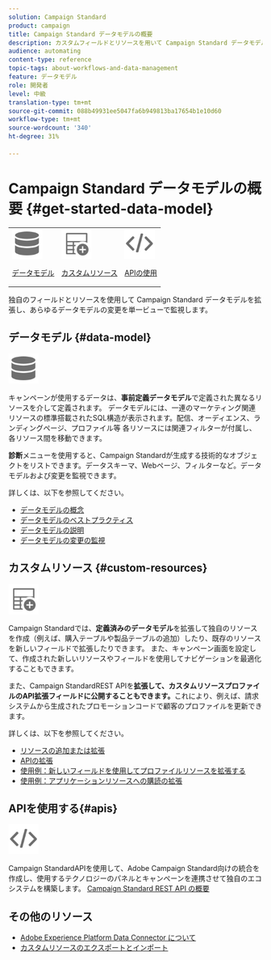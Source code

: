 ```yaml
---
solution: Campaign Standard
product: campaign
title: Campaign Standard データモデルの概要
description: カスタムフィールドとリソースを用いて Campaign Standard データモデルを強化し、REST API を拡大して拡張フィールドを公開します。
audience: automating
content-type: reference
topic-tags: about-workflows-and-data-management
feature: データモデル
role: 開発者
level: 中級
translation-type: tm+mt
source-git-commit: 088b49931ee5047fa6b949813ba17654b1e10d60
workflow-type: tm+mt
source-wordcount: '340'
ht-degree: 31%

---
```



# Campaign Standard データモデルの概要 {#get-started-data-model}

<table>
<tr>
<td><img src="assets/do-not-localize/icon_datamodel.svg" width="60px"><p><a href="#data-model">データモデル</a></p></td>
<td><img src="assets/do-not-localize/icon_custom.svg" width="60px"><p><a href="#custom-resources">カスタムリソース</a></p></td><td><img src="assets/do-not-localize/icon_api.svg" width="60px"><p><a href="#custom-resources">APIの使用</a></p></td></tr>
</table>

独自のフィールドとリソースを使用して Campaign Standard データモデルを拡張し、あらゆるデータモデルの変更を単一ビューで監視します。

## データモデル {#data-model}

<img src="assets/do-not-localize/icon_datamodel.svg" width="60px">

キャンペーンが使用するデータは、**事前定義データモデル**&#x200B;で定義された異なるリソースを介して定義されます。 データモデルには、一連のマーケティング関連リソースの標準搭載されたSQL構造が表示されます。配信、オーディエンス、ランディングページ、プロファイル等 各リソースには関連フィルターが付属し、各リソース間を移動できます。

**診断**&#x200B;メニューを使用すると、Campaign Standardが生成する技術的なオブジェクトをリストできます。データスキーマ、Webページ、フィルターなど。データモデルおよび変更を監視できます。

詳しくは、以下を参照してください。

* [データモデルの概念](../../developing/using/data-model-concepts.md)
* [データモデルのベストプラクティス](../../developing/using/data-model-best-practices.md)
* [データモデルの説明](../../developing/using/datamodel-introduction.md)
* [データモデルの変更の監視](../../developing/using/monitoring-data-model-changes.md)

## カスタムリソース {#custom-resources}

<img src="assets/do-not-localize/icon_custom.svg" width="60px">

Campaign Standardでは、**定義済みのデータモデル**&#x200B;を拡張して独自のリソースを作成（例えば、購入テーブルや製品テーブルの追加）したり、既存のリソースを新しいフィールドで拡張したりできます。 また、キャンペーン画面を設定して、作成された新しいリソースやフィールドを使用してナビゲーションを最適化することもできます。

また、Campaign StandardREST APIを&#x200B;**拡張して、カスタムリソースプロファイルのAPI拡張フィールドに公開することもできます。**&#x200B;これにより、例えば、請求システムから生成されたプロモーションコードで顧客のプロファイルを更新できます。

詳しくは、以下を参照してください。

* [リソースの追加または拡張](../../developing/using/key-steps-to-add-a-resource.md)
* [APIの拡張](../../developing/using/about-extending-the-api.md)
* [使用例：新しいフィールドを使用してプロファイルリソースを拡張する](../../developing/using/extending-the-profile-resource-with-a-new-field.md)
* [使用例：アプリケーションリソースへの購読の拡張](../../developing/using/extending-the-subscriptions-to-an-application-resource.md)

## APIを使用する{#apis}

<img src="assets/do-not-localize/icon_api.svg" width="60px">

Campaign StandardAPIを使用して、Adobe Campaign Standard向けの統合を作成し、使用するテクノロジーのパネルとキャンペーンを連携させて独自のエコシステムを構築します。 [Campaign Standard REST API の概要](../../api/using/get-started-apis.md)

## その他のリソース

* [Adobe Experience Platform Data Connector について](../../integrating/using/aep-about-data-connector.md)
* [カスタムリソースのエクスポートとインポート](https://helpx.adobe.com/campaign/kb/acs-get-started-with-cusres.html)
